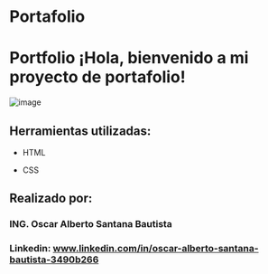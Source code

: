 # Portafolio 
# Portfolio ¡Hola, bienvenido a mi proyecto de portafolio!


![image](https://github.com/user-attachments/assets/f992cb10-d33a-485a-bd4b-55afa83951a5)

## Herramientas utilizadas:

* HTML

* CSS

## Realizado por:

### ING. Oscar Alberto Santana Bautista

### Linkedin: www.linkedin.com/in/oscar-alberto-santana-bautista-3490b266

